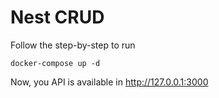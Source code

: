 # Nest CRUD

Follow the step-by-step to run

```shell
docker-compose up -d
```

Now, you API is available in http://127.0.0.1:3000
